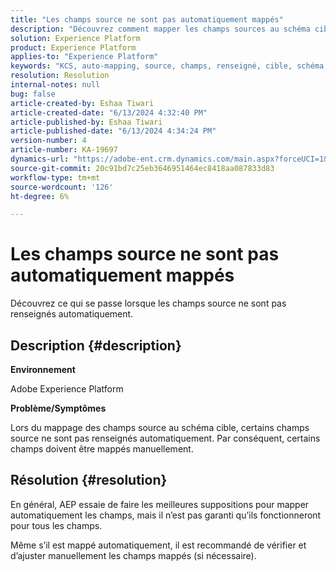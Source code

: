 ```yaml
---
title: "Les champs source ne sont pas automatiquement mappés"
description: "Découvrez comment mapper les champs sources au schéma cible tout en mappant les champs sources au schéma cible."
solution: Experience Platform
product: Experience Platform
applies-to: "Experience Platform"
keywords: "KCS, auto-mapping, source, champs, renseigné, cible, schéma, AEP, manuel"
resolution: Resolution
internal-notes: null
bug: false
article-created-by: Eshaa Tiwari
article-created-date: "6/13/2024 4:32:40 PM"
article-published-by: Eshaa Tiwari
article-published-date: "6/13/2024 4:34:24 PM"
version-number: 4
article-number: KA-19697
dynamics-url: "https://adobe-ent.crm.dynamics.com/main.aspx?forceUCI=1&pagetype=entityrecord&etn=knowledgearticle&id=daa8878c-a229-ef11-840a-6045bd029b18"
source-git-commit: 20c91bd7c25eb3646951464ec8418aa087833d83
workflow-type: tm+mt
source-wordcount: '126'
ht-degree: 6%

---
```


# Les champs source ne sont pas automatiquement mappés


Découvrez ce qui se passe lorsque les champs source ne sont pas renseignés automatiquement.

## Description {#description}


<b>Environnement</b>

Adobe Experience Platform

<b>Problème/Symptômes</b>

Lors du mappage des champs source au schéma cible, certains champs source ne sont pas renseignés automatiquement. Par conséquent, certains champs doivent être mappés manuellement.


## Résolution {#resolution}


En général, AEP essaie de faire les meilleures suppositions pour mapper automatiquement les champs, mais il n’est pas garanti qu’ils fonctionneront pour tous les champs.

Même s’il est mappé automatiquement, il est recommandé de vérifier et d’ajuster manuellement les champs mappés (si nécessaire).
